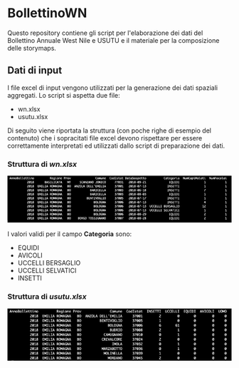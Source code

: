 # BollettinoWN
Questo repository contiene gli script per l'elaborazione dei dati del Bollettino Annuale West Nile e USUTU e il materiale per la composizione delle storymaps.

## Dati di input
I file excel di input vengono utilizzati per la generazione dei dati spaziali aggregati. Lo script si aspetta due file:
  * wn.xlsx
  * usutu.xlsx

Di seguito viene riportata la struttura (con poche righe di esempio del contenuto) che i sopracitati file excel devono rispettare per essere correttamente interpretati ed utilizzati dallo script di preparazione dei dati.

### Struttura di *wn.xlsx*
<img src="wn.png" alt="struttura wn">

I valori validi per il campo **Categoria** sono:
  * EQUIDI
  * AVICOLI
  * UCCELLI BERSAGLIO
  * UCCELLI SELVATICI
  * INSETTI
  
### Struttura di *usutu.xlsx*
<img src="usutu.png" alt="struttura usutu">
